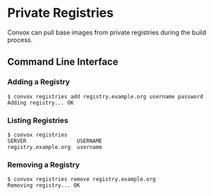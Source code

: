 # Private Registries

Convox can pull base images from private registries during the build process.

## Command Line Interface

### Adding a Registry

    $ convox registries add registry.example.org username password
    Adding registry... OK

### Listing Registries

    $ convox registries
    SERVER                USERNAME
    registry.example.org  username

### Removing a Registry

    $ convox registries remove registry.example.org
    Removing registry... OK